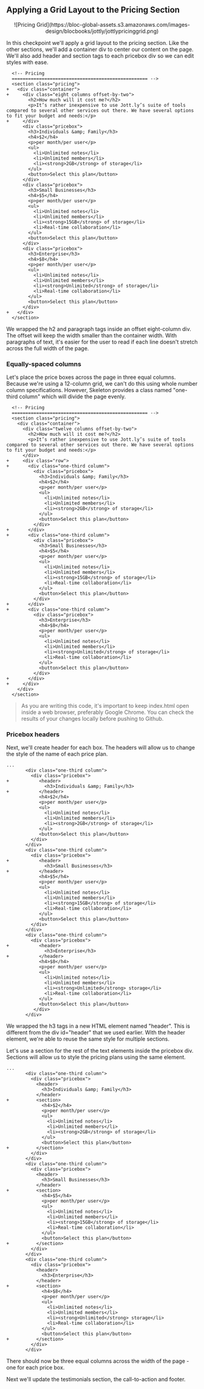 ## Applying a Grid Layout to the Pricing Section

<center>![Pricing Grid](https://bloc-global-assets.s3.amazonaws.com/images-design/blocbooks/jottly/jottlypricinggrid.png)</center>

In this checkpoint we'll apply a grid layout to the pricing section. Like the other sections, we'll add a container div to center our content on the page. We'll also add header and section tags to each pricebox div so we can edit styles with ease.

```html(index.html)
  <!-- Pricing
  ================================================== -->
  <section class="pricing">
+   <div class="container">
+     <div class="eight columns offset-by-two">
        <h2>How much will it cost me?</h2>
        <p>It’s rather inexpensive to use Jott.ly’s suite of tools compared to several other services out there. We have several options to fit your budget and needs:</p>
+     </div>
      <div class="pricebox">
        <h3>Individuals &amp; Family</h3>
        <h4>$2</h4>
        <p>per month/per user</p>
        <ul>
          <li>Unlimited notes</li>
          <li>Unlimited members</li>
          <li><strong>2GB</strong> of storage</li>
        </ul>
        <button>Select this plan</button>
      </div>
      <div class="pricebox">
        <h3>Small Businesses</h3>
        <h4>$5</h4>
        <p>per month/per user</p>
        <ul>
          <li>Unlimited notes</li>
          <li>Unlimited members</li>
          <li><strong>15GB</strong> of storage</li>
          <li>Real-time collaboration</li>
        </ul>
        <button>Select this plan</button>
      </div>
      <div class="pricebox">
        <h3>Enterprise</h3>
        <h4>$8</h4>
        <p>per month/per user</p>
        <ul>
          <li>Unlimited notes</li>
          <li>Unlimited members</li>
          <li><strong>Unlimited</strong> of storage</li>
          <li>Real-time collaboration</li>
        </ul>
        <button>Select this plan</button>
      </div>
+   </div>
  </section>
```

We wrapped the h2 and paragraph tags inside an offset eight-column div. The offset will keep the width smaller than the container width. With paragraphs of text, it's easier for the user to read if each line doesn't stretch across the full width of the page.

### Equally-spaced columns

Let's place the price boxes across the page in three equal columns. Because we're using a 12-column grid, we can't do this using whole number column specifications. However, Skeleton provides a class named "one-third column" which will divide the page evenly.

```html(index.html)
  <!-- Pricing
  ================================================== -->
  <section class="pricing">
    <div class="container">
      <div class="twelve columns offset-by-two">
        <h2>How much will it cost me?</h2>
        <p>It’s rather inexpensive to use Jott.ly’s suite of tools compared to several other services out there. We have several options to fit your budget and needs:</p>
      </div>
+     <div class="row">
+       <div class="one-third column">
          <div class="pricebox">
            <h3>Individuals &amp; Family</h3>
            <h4>$2</h4>
            <p>per month/per user</p>
            <ul>
              <li>Unlimited notes</li>
              <li>Unlimited members</li>
              <li><strong>2GB</strong> of storage</li>
            </ul>
            <button>Select this plan</button>
          </div>
+       </div>
+       <div class="one-third column">
          <div class="pricebox">
            <h3>Small Businesses</h3>
            <h4>$5</h4>
            <p>per month/per user</p>
            <ul>
              <li>Unlimited notes</li>
              <li>Unlimited members</li>
              <li><strong>15GB</strong> of storage</li>
              <li>Real-time collaboration</li>
            </ul>
            <button>Select this plan</button>
          </div>
+       </div>
+       <div class="one-third column">
          <div class="pricebox">
            <h3>Enterprise</h3>
            <h4>$8</h4>
            <p>per month/per user</p>
            <ul>
              <li>Unlimited notes</li>
              <li>Unlimited members</li>
              <li><strong>Unlimited</strong> of storage</li>
              <li>Real-time collaboration</li>
            </ul>
            <button>Select this plan</button>
          </div>
+       </div>
+     </div>
    </div>
  </section>
```

> As you are writing this code, it's important to keep index.html open inside a web browser, preferably Google Chrome. You can check the results of your changes locally before pushing to Github.

### Pricebox headers

Next, we'll create header for each box. The headers will allow us to change the style of the name of each price plan.

```html(index.html)
...
       <div class="one-third column">
         <div class="pricebox">
+           <header>
              <h3>Individuals &amp; Family</h3>
+           </header>
            <h4>$2</h4>
            <p>per month/per user</p>
            <ul>
              <li>Unlimited notes</li>
              <li>Unlimited members</li>
              <li><strong>2GB</strong> of storage</li>
            </ul>
            <button>Select this plan</button>
         </div>
       </div>
       <div class="one-third column">
         <div class="pricebox">
+           <header>
              <h3>Small Businesses</h3>
+           </header>
            <h4>$5</h4>
            <p>per month/per user</p>
            <ul>
              <li>Unlimited notes</li>
              <li>Unlimited members</li>
              <li><strong>15GB</strong> of storage</li>
              <li>Real-time collaboration</li>
            </ul>
            <button>Select this plan</button>
         </div>
       </div>
       <div class="one-third column">
         <div class="pricebox">
+           <header>
              <h3>Enterprise</h3>
+           </header>
            <h4>$8</h4>
            <p>per month/per user</p>
            <ul>
              <li>Unlimited notes</li>
              <li>Unlimited members</li>
              <li><strong>Unlimited</strong> storage</li>
              <li>Real-time collaboration</li>
            </ul>
            <button>Select this plan</button>
          </div>
       </div>  
```

We wrapped the h3 tags in a new HTML element named "header". This is different from the div id="header" that we used earlier. With the header element, we're able to reuse the same style for multiple sections.

Let's use a section for the rest of the text elements inside the pricebox div. Sections will allow us to style the pricing plans using the same element.

```html(index.html)
...
       <div class="one-third column">
         <div class="pricebox">
           <header>
             <h3>Individuals &amp; Family</h3>
           </header>
+          <section>
             <h4>$2</h4>
             <p>per month/per user</p>
             <ul>
               <li>Unlimited notes</li>
               <li>Unlimited members</li>
               <li><strong>2GB</strong> of storage</li>
             </ul>
             <button>Select this plan</button>
+          </section>
         </div>
       </div>
       <div class="one-third column">
         <div class="pricebox">
           <header>
             <h3>Small Businesses</h3>
           </header>
+          <section>
             <h4>$5</h4>
             <p>per month/per user</p>
             <ul>
               <li>Unlimited notes</li>
               <li>Unlimited members</li>
               <li><strong>15GB</strong> of storage</li>
               <li>Real-time collaboration</li>
             </ul>
             <button>Select this plan</button>
+          </section>
         </div>
       </div>
       <div class="one-third column">
         <div class="pricebox">
           <header>
             <h3>Enterprise</h3>
           </header>
+          <section>
             <h4>$8</h4>
             <p>per month/per user</p>
             <ul>
               <li>Unlimited notes</li>
               <li>Unlimited members</li>
               <li><strong>Unlimited</strong> storage</li>
               <li>Real-time collaboration</li>
             </ul>
             <button>Select this plan</button>
+          </section>
         </div>
       </div>
```

There should now be three equal columns across the width of the page - one for each price box.

Next we'll update the testimonials section, the call-to-action and footer.
